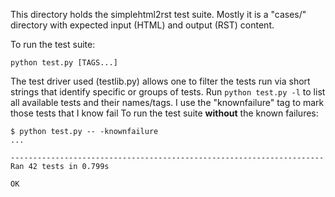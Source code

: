 This directory holds the simplehtml2rst test suite.
Mostly it is a "cases/" directory with expected input (HTML)
and output (RST) content.

To run the test suite:

    python test.py [TAGS...]

The test driver used (testlib.py) allows one to filter the tests run via short
strings that identify specific or groups of tests. Run `python test.py -l` to
list all available tests and their names/tags. I use the "knownfailure" tag to
mark those tests that I know fail
To run the test suite **without** the known failures:

    $ python test.py -- -knownfailure
    ...
    
    ----------------------------------------------------------------------
    Ran 42 tests in 0.799s
    
    OK


